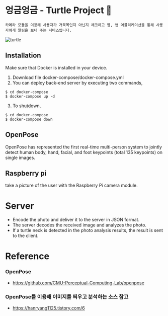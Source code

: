 # 엉금엉금 - Turtle Project 🐢

`카메라 모듈을 이용해 사용자가 거북목인지 아닌지 체크하고 웹, 앱 어플리케이션을 통해 사용자에게 알림을 보내 주는 서비스입니다.`

![turtle](./image/turtle.png)

## Installation

Make sure that Docker is installed in your device.

1. Download file docker-compose/docker-compose.yml
2. You can deploy back-end server by executing two commands,

```
$ cd docker-compose
$ docker-compose up -d
```

3. To shutdown,

```
$ cd docker-compose
$ docker-compose down
```

## OpenPose

OpenPose has represented the first real-time multi-person system to jointly detect human body, hand, facial, and foot keypoints (total 135 keypoints) on single images.

## Raspberry pi

take a picture of the user with the Raspberry Pi camera module.

# Server

- Encode the photo and deliver it to the server in JSON format.
- The server decodes the received image and analyzes the photo.
- If a turtle neck is detected in the photo analysis results, the result is sent to the client.

# Reference

### OpenPose

- https://github.com/CMU-Perceptual-Computing-Lab/openpose

### OpenPose를 이용해 이미지를 띄우고 분석하는 소스 참고

- https://hanryang1125.tistory.com/6

###
